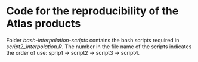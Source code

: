# Code for the reproducibility of the Atlas products

Folder *bash-interpolation-scripts* contains the bash scripts required in *script2_interpolation.R*.
The number in the file name of the scripts indicates the order of use: sprip1 -> script2 -> script3 -> script4.
